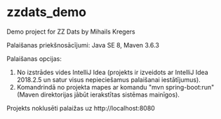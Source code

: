 # zzdats_demo
Demo project for ZZ Dats by Mihails Kregers

Palaišanas priekšnosācījumi:
Java SE 8, Maven 3.6.3

Palaišanas opcijas:
1. No izstrādes vides IntelliJ Idea (projekts ir izveidots ar IntelliJ Idea 2018.2.5 un satur visus nepieciešamus palaišanai iestātījumus).
2. Komandrindā no projekta mapes ar komandu "mvn spring-boot:run" (Maven direktorijas jābūt ierakstītas sistēmas mainīgos).

Projekts noklusēti palaižas uz http://localhost:8080
